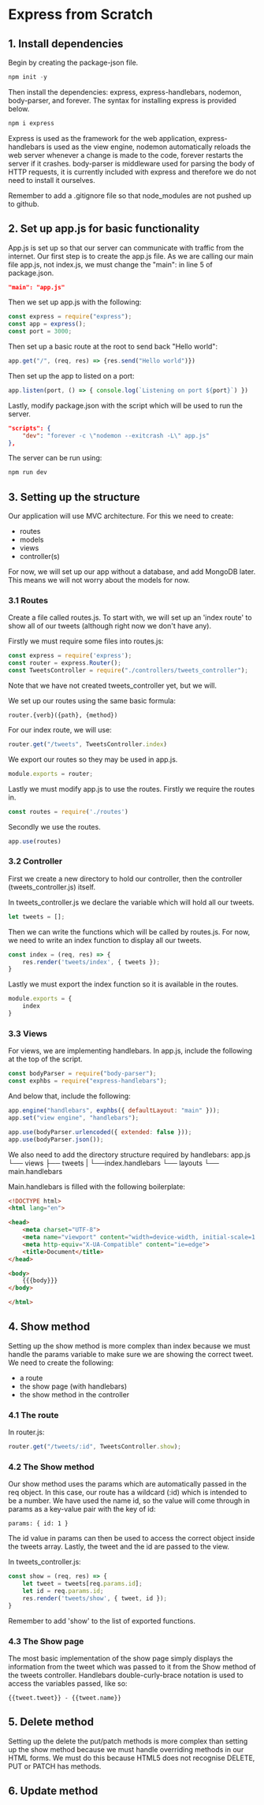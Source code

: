 # Express from Scratch

## 1. Install dependencies

Begin by creating the package-json file.
```Javascript
npm init -y
```
Then install the dependencies: express, express-handlebars, nodemon, body-parser, and forever. The syntax for installing express is provided below.
```Javascript
npm i express
```

Express is used as the framework for the web application, express-handlebars is used as the view engine, nodemon automatically reloads the web server whenever a change is made to the code, forever restarts the server if it crashes. body-parser is middleware used for parsing the body of HTTP requests, it is currently included with express and therefore we do not need to install it ourselves.

Remember to add a .gitignore file so that node_modules are not pushed up to github.

## 2. Set up app.js for basic functionality

App.js is set up so that our server can communicate with traffic from the internet. Our first step is to create the app.js file. As we are calling our main file app.js, not index.js, we must change the "main": in line 5 of package.json.
```JSON
"main": "app.js"
```

Then we set up app.js with the following:
```Javascript
const express = require("express");
const app = express();
const port = 3000;
```

Then set up a basic route at the root to send back "Hello world":
```Javascript
app.get("/", (req, res) => {res.send("Hello world")})
```

Then set up the app to listed on a port:
```Javascript
app.listen(port, () => { console.log(`Listening on port ${port}`) })
```

Lastly, modify package.json with the script which will be used to run the server.
```JSON
"scripts": {
    "dev": "forever -c \"nodemon --exitcrash -L\" app.js"
},
```
The server can be run using:
```Javascript
npm run dev
```

## 3. Setting up the structure

Our application will use MVC architecture. For this we need to create:
- routes
- models
- views
- controller(s)

For now, we will set up our app without a database, and add MongoDB later. This means we will not worry about the models for now.

### 3.1 Routes

Create a file called routes.js. To start with, we will set up an 'index route' to show all of our tweets (although right now we don't have any).

Firstly we must require some files into routes.js:
```Javascript
const express = require('express');
const router = express.Router();
const TweetsController = require("./controllers/tweets_controller");
```
Note that we have not created tweets_controller yet, but we will.

We set up our routes using the same basic formula:
```
router.{verb}({path}, {method})
```
For our index route, we will use:
```Javascript
router.get("/tweets", TweetsController.index)
```

We export our routes so they may be used in app.js.
```Javascript
module.exports = router;
```

Lastly we must modify app.js to use the routes. Firstly we require the routes in.
```Javascript
const routes = require('./routes')
```
Secondly we use the routes.
```Javascript
app.use(routes)
```

### 3.2 Controller

First we create a new directory to hold our controller, then the controller (tweets_controller.js) itself.

In tweets_controller.js we declare the variable which will hold all our tweets.
```Javascript
let tweets = [];
```
Then we can write the functions which will be called by routes.js. For now, we need to write an index function to display all our tweets.
```Javascript
const index = (req, res) => {
    res.render('tweets/index', { tweets });
}
```
Lastly we must export the index function so it is available in the routes.
```Javascript
module.exports = {
    index
}
```

### 3.3 Views

For views, we are implementing handlebars. In app.js, include the following at the top of the script.
```Javascript
const bodyParser = require("body-parser");
const exphbs = require("express-handlebars");
```
And below that, include the following:
```Javascript
app.engine("handlebars", exphbs({ defaultLayout: "main" }));
app.set("view engine", "handlebars");

app.use(bodyParser.urlencoded({ extended: false }));
app.use(bodyParser.json());
```
We also need to add the directory structure required by handlebars:
app.js
└── views
    ├── tweets
    |   └──index.handlebars
    └── layouts
        └── main.handlebars

Main.handlebars is filled with the following boilerplate:
```HTML
<!DOCTYPE html>
<html lang="en">

<head>
    <meta charset="UTF-8">
    <meta name="viewport" content="width=device-width, initial-scale=1.0">
    <meta http-equiv="X-UA-Compatible" content="ie=edge">
    <title>Document</title>
</head>

<body>
    {{{body}}}
</body>

</html>
```

## 4. Show method

Setting up the show method is more complex than index because we must handle the params variable to make sure we are showing the correct tweet. We need to create the following:
- a route
- the show page (with handlebars)
- the show method in the controller

### 4.1 The route

In router.js:
```Javascript
router.get("/tweets/:id", TweetsController.show);
```

### 4.2 The Show method

Our show method uses the params which are automatically passed in the req object. In this case, our route has a wildcard (:id) which is intended to be a number. We have used the name id, so the value will come through in params as a key-value pair with the key of id:
```
params: { id: 1 }
```

The id value in params can then be used to access the correct object inside the tweets array. Lastly, the tweet and the id are passed to the view.

In tweets_controller.js:
```Javascript
const show = (req, res) => {
    let tweet = tweets[req.params.id];
    let id = req.params.id;
    res.render('tweets/show', { tweet, id });
}
```

Remember to add 'show' to the list of exported functions.

### 4.3 The Show page

The most basic implementation of the show page simply displays the information from the tweet which was passed to it from the Show method of the tweets controller. Handlebars double-curly-brace notation is used to access the variables passed, like so:
```
{{tweet.tweet}} - {{tweet.name}}
```

## 5. Delete method

Setting up the delete the put/patch methods is more complex than setting up the show method because we must handle overriding methods in our HTML forms. We must do this because HTML5 does not recognise DELETE, PUT or PATCH has methods.

## 6. Update method
